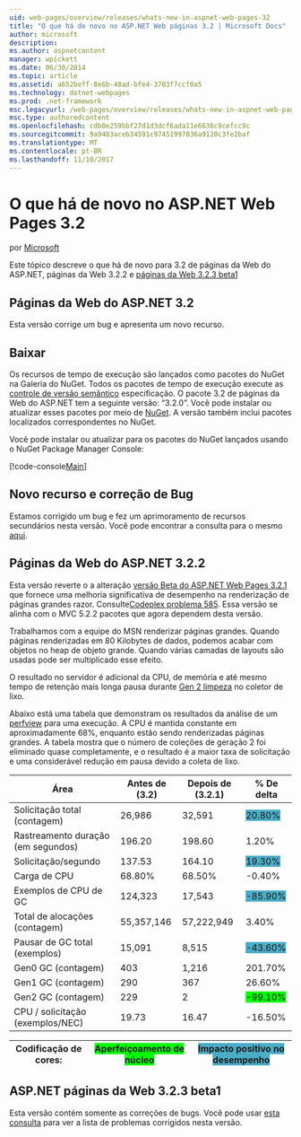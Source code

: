 ```yaml
---
uid: web-pages/overview/releases/whats-new-in-aspnet-web-pages-32
title: "O que há de novo no ASP.NET Web páginas 3.2 | Microsoft Docs"
author: microsoft
description: 
ms.author: aspnetcontent
manager: wpickett
ms.date: 06/30/2014
ms.topic: article
ms.assetid: a652beff-8e6b-48ad-bfe4-3703f7ccf0a5
ms.technology: dotnet-webpages
ms.prod: .net-framework
msc.legacyurl: /web-pages/overview/releases/whats-new-in-aspnet-web-pages-32
msc.type: authoredcontent
ms.openlocfilehash: cdb0e259bbf27d1d3dcf6ada11e6636c9cefcc9c
ms.sourcegitcommit: 9a9483aceb34591c97451997036a9120c3fe2baf
ms.translationtype: MT
ms.contentlocale: pt-BR
ms.lasthandoff: 11/10/2017
---
```

<a name="whats-new-in-aspnet-web-pages-32"></a>O que há de novo no ASP.NET Web Pages 3.2
====================
por [Microsoft](https://github.com/microsoft)

Este tópico descreve o que há de novo para 3.2 de páginas da Web do ASP.NET, páginas da Web 3.2.2 e [páginas da Web 3.2.3 beta1](https://blogs.msdn.com/b/webdev/archive/2014/12/17/asp-net-mvc-5-2-3-web-pages-5-2-3-and-web-api-5-2-3-beta-releases.aspx)

## <a name="aspnet-web-pages-32"></a>Páginas da Web do ASP.NET 3.2

Esta versão corrige um bug e apresenta um novo recurso.

## <a name="download"></a>Baixar

Os recursos de tempo de execução são lançados como pacotes do NuGet na Galeria do NuGet. Todos os pacotes de tempo de execução execute as [controle de versão semântico](http://semver.org/) especificação. O pacote 3.2 de páginas da Web do ASP.NET tem a seguinte versão: &ldquo;3.2.0&rdquo;. Você pode instalar ou atualizar esses pacotes por meio de [NuGet](http://www.nuget.org/packages/Microsoft.AspNet.WebPages/). A versão também inclui pacotes localizados correspondentes no NuGet.

Você pode instalar ou atualizar para os pacotes do NuGet lançados usando o NuGet Package Manager Console:

[!code-console[Main](whats-new-in-aspnet-web-pages-32/samples/sample1.cmd)]

## <a name="new-feature-and-bug-fix"></a>Novo recurso e correção de Bug

Estamos corrigido um bug e fez um aprimoramento de recursos secundários nesta versão. Você pode encontrar a consulta para o mesmo [aqui](https://aspnetwebstack.codeplex.com/workitem/list/advanced?keyword=&amp;status=Closed&amp;type=All&amp;priority=All&amp;release=v5.2%20RC|v5.2%20RTM&amp;assignedTo=All&amp;component=Web%20Pages%2FRazor&amp;sortField=Id&amp;sortDirection=Descending&amp;page=0&amp;reasonClosed=Fixed).

## <a name="aspnet-web-pages-322"></a>Páginas da Web do ASP.NET 3.2.2

Esta versão reverte o a alteração [versão Beta do ASP.NET Web Pages 3.2.1](https://blogs.msdn.com/b/webdev/archive/2014/07/28/announcing-the-beta-release-of-web-pages-3-2-1.aspx) que fornece uma melhoria significativa de desempenho na renderização de páginas grandes razor. Consulte[Codeplex problema 585](https://aspnetwebstack.codeplex.com/workitem/585). Essa versão se alinha com o MVC 5.2.2 pacotes que agora dependem desta versão.

Trabalhamos com a equipe do MSN renderizar páginas grandes. Quando páginas renderizadas em 80 Kilobytes de dados, podemos acabar com objetos no heap de objeto grande. Quando várias camadas de layouts são usadas pode ser multiplicado esse efeito.

O resultado no servidor é adicional da CPU, de memória e até mesmo tempo de retenção mais longa pausa durante [Gen 2 limpeza](https://msdn.microsoft.com/en-us/library/ms973837.aspx) no coletor de lixo.

Abaixo está uma tabela que demonstram os resultados da análise de um [perfview](https://channel9.msdn.com/Series/PerfView-Tutorial) para uma execução. A CPU é mantida constante em aproximadamente 68%, enquanto estão sendo renderizadas páginas grandes. A tabela mostra que o número de coleções de geração 2 foi eliminado quase completamente, e o resultado é a maior taxa de solicitação e uma considerável redução em pausa devido a coleta de lixo.

| **Área** | **Antes de (3.2)** | **Depois de (3.2.1)** | **% De delta** |
| --- | --- | --- | --- |
| Solicitação total (contagem) | 26,986 | 32,591 | <font style="background-color: #4bacc6">20.80%</font> |
| Rastreamento duração (em segundos) | 196.20 | 198.60 | 1.20% |
| Solicitação/segundo | 137.53 | 164.10 | <font style="background-color: #4bacc6">19.30%</font> |
| Carga de CPU | 68.80% | 68.50% |  -0.40% |
| Exemplos de CPU de GC | 124,323 | 17,543 | <font style="background-color: #4bacc6">-85.90%</font> |
| Total de alocações (contagem) | 55,357,146 | 57,222,949 | 3.40% |
| Pausar de GC total (exemplos) | 15,091 | 8,515 | <font style="background-color: #4bacc6">-43.60%</font> |
| Gen0 GC (contagem) | 403 | 1,216 | 201.70% |
| Gen1 GC (contagem) | 290 | 367 | 26.60% |
| Gen2 GC (contagem) | 229 | 2 | <font style="background-color: #00ff00">-99.10%</font> |
| CPU / solicitação (exemplos/NEC) | 19.73 | 16.47 | -16.50% |

| Codificação de cores: | <font style="background-color: #00ff00">Aperfeiçoamento de núcleo</font> | <font style="background-color: #4bacc6">Impacto positivo no desempenho</font> |
| --- | --- | --- |

## <a name="aspnet-web-pages-323-beta1"></a>ASP.NET páginas da Web 3.2.3 beta1

Esta versão contém somente as correções de bugs. Você pode usar [esta consulta](https://aspnetwebstack.codeplex.com/workitem/list/advanced?keyword=&amp;status=Closed&amp;type=All&amp;priority=All&amp;release=v5.2.3%20Beta&amp;assignedTo=All&amp;component=Web%20Pages%2FRazor&amp;sortField=LastUpdatedDate&amp;sortDirection=Descending&amp;page=0&amp;reasonClosed=Fixed) para ver a lista de problemas corrigidos nesta versão.
